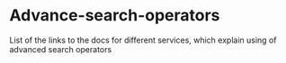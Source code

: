 # Advance-search-operators
List of the links to the docs for different services, which explain using of advanced search operators

